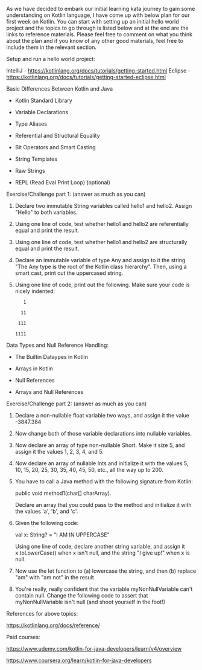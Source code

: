 As we have decided to embark our initial learning kata journey to gain some understanding on Kotlin language, I have come up with below plan for our first week on Kotlin. You can start with setting up an initial hello world project and the topics to go through is listed below and at the end are the links to reference materials. Please feel free to comment on what you think about the plan and if you know of any other good materials, feel free to include them in the relevant section.

Setup and run a hello world project:

IntelliJ - https://kotlinlang.org/docs/tutorials/getting-started.html
Eclipse - https://kotlinlang.org/docs/tutorials/getting-started-eclipse.html
 

Basic Differences Between Kotlin and Java

- Kotlin Standard Library

- Variable Declarations

- Type Aliases

- Referential and Structural Equality

- Bit Operators and Smart Casting

- String Templates

- Raw Strings

- REPL (Read Eval Print Loop) (optional)

 

Exercise/Challenge part 1: (answer as much as you can)

1. Declare two immutable String variables called hello1 and hello2. Assign "Hello" to both variables.

2. Using one line of code, test whether hello1 and hello2 are referentially equal and print the result.

3. Using one line of code, test whether hello1 and hello2 are structurally equal and print the result.

4. Declare an immutable variable of type Any and assign to it the string "The Any type is the root of the Kotlin class hierarchy". Then, using a smart cast, print out the uppercased string.

5. Using one line of code, print out the following. Make sure your code is nicely indented:

          1
	
         11
	
        111
	
       1111

  

Data Types and Null Reference Handling:

- The Builtin Dataypes in Kotlin

- Arrays in Kotlin

- Null References

- Arrays and Null References

Exercise/Challenge part 2: (answer as much as you can)

1. Declare a non-nullable float variable two ways, and assign it the value -3847.384

2. Now change both of those variable declarations into nullable variables.

3. Now declare an array of type non-nullable Short. Make it size 5, and assign it the values 1, 2, 3, 4, and 5.

4. Now declare an array of nullable Ints and initialize it with the values 5, 10, 15, 20, 25, 30, 35, 40, 45, 50, etc., all the way up to 200.

5. You have to call a Java method with the following signature from Kotlin:

   public void method1(char[] charArray).

   Declare an array that you could pass to the method and initialize it with the values 'a', 'b', and 'c'.

6. Given the following code:

    val x: String? = "I AM IN UPPERCASE"

   Using one line of code, declare another string variable, and assign it x.toLowerCase() when x isn't null, and the string "I give up!" when x is null.

7. Now use the let function to (a) lowercase the string, and then (b) replace "am" with "am not" in the result

8. You're really, really confident that the variable myNonNullVariable can't contain null. Change the following code to assert that myNonNullVariable isn't null (and shoot yourself in the foot!)

 

References for above topics:

https://kotlinlang.org/docs/reference/

 

Paid courses:

https://www.udemy.com/kotlin-for-java-developers/learn/v4/overview

https://www.coursera.org/learn/kotlin-for-java-developers
